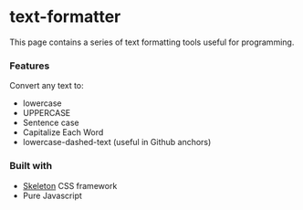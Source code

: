 # text-formatter

This page contains a series of text formatting tools useful for programming.


### Features

Convert any text to:

- lowercase
- UPPERCASE
- Sentence case
- Capitalize Each Word
- lowercase-dashed-text (useful in Github anchors)


### Built with
- [Skeleton](http://getskeleton.com) CSS framework 
- Pure Javascript
